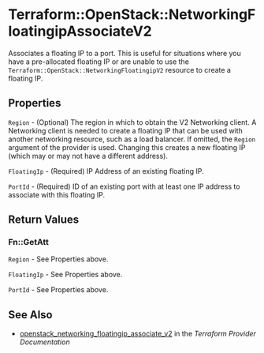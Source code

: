 # Terraform::OpenStack::NetworkingFloatingipAssociateV2

Associates a floating IP to a port. This is useful for situations
where you have a pre-allocated floating IP or are unable to use the
`Terraform::OpenStack::NetworkingFloatingipV2` resource to create a floating IP.

## Properties

`Region` - (Optional) The region in which to obtain the V2 Networking client. A Networking client is needed to create a floating IP that can be used with another networking resource, such as a load balancer. If omitted, the `Region` argument of the provider is used. Changing this creates a new floating IP (which may or may not have a different address).

`FloatingIp` - (Required) IP Address of an existing floating IP.

`PortId` - (Required) ID of an existing port with at least one IP address to associate with this floating IP.


## Return Values

### Fn::GetAtt

`Region` - See Properties above.

`FloatingIp` - See Properties above.

`PortId` - See Properties above.

## See Also

* [openstack_networking_floatingip_associate_v2](https://www.terraform.io/docs/providers/openstack/r/networking_floatingip_associate_v2.html) in the _Terraform Provider Documentation_